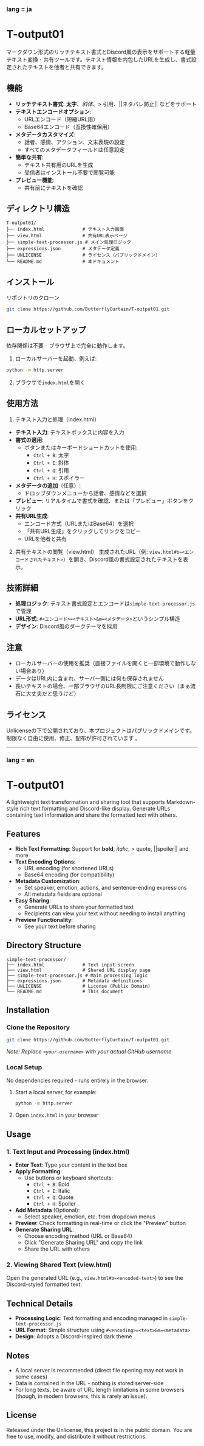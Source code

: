 ### lang = ja

# T-output01

マークダウン形式のリッチテキスト書式とDiscord風の表示をサポートする軽量テキスト変換・共有ツールです。テキスト情報を内包したURLを生成し、書式設定されたテキストを他者と共有できます。

## 機能
* **リッチテキスト書式**: **太字**、*斜体*、> 引用、||ネタバレ防止|| などをサポート
* **テキストエンコードオプション**:
  * URLエンコード（短縮URL用）
  * Base64エンコード（互換性確保用）
* **メタデータカスタマイズ**:
  * 話者、感情、アクション、文末表現の設定
  * すべてのメタデータフィールドは任意設定
* **簡単な共有**:
  * テキスト共有用のURLを生成
  * 受信者はインストール不要で閲覧可能
* **プレビュー機能**:
  * 共有前にテキストを確認

## ディレクトリ構造

```
T-output01/
├── index.html              # テキスト入力画面
├── view.html               # 共有URL表示ページ
├── simple-text-processor.js # メイン処理ロジック
├── expressions.json        # メタデータ定義
├── UNLICENSE               # ライセンス（パブリックドメイン）
└── README.md               # 本ドキュメント
```

## インストール
リポジトリのクローン

```bash
git clone https://github.com/ButterflyCurtain/T-output01.git
```

## ローカルセットアップ
依存関係は不要 - ブラウザ上で完全に動作します。
1. ローカルサーバーを起動、例えば:

```bash
python -m http.server
```

2. ブラウザで`index.html`を開く

## 使用方法
1. テキスト入力と処理（index.html）
* **テキスト入力**: テキストボックスに内容を入力
* **書式の適用**:
  * ボタンまたはキーボードショートカットを使用:
    * `Ctrl + B`: 太字
    * `Ctrl + I`: 斜体
    * `Ctrl + Q`: 引用
    * `Ctrl + H`: スポイラー
* **メタデータの追加**（任意）:
  * ドロップダウンメニューから話者、感情などを選択
* **プレビュー**: リアルタイムで書式を確認、または「プレビュー」ボタンをクリック
* **共有URL生成**:
  * エンコード方式（URLまたはBase64）を選択
  * 「共有URL生成」をクリックしてリンクをコピー
  * URLを他者と共有

2. 共有テキストの閲覧（view.html）
   生成されたURL（例: `view.html#b=<エンコードされたテキスト>`）を開き、Discord風の書式設定されたテキストを表示。

## 技術詳細
* **処理ロジック**: テキスト書式設定とエンコードは`simple-text-processor.js`で管理
* **URL形式**: `#<エンコード>=<テキスト>&m=<メタデータ>`というシンプル構造
* **デザイン**: Discord風のダークテーマを採用

## 注意
* ローカルサーバーの使用を推奨（直接ファイルを開くと一部環境で動作しない場合あり）
* データはURL内に含まれ、サーバー側には何も保存されません
* 長いテキストの場合、一部ブラウザのURL長制限にご注意ください（まぁ流石に大丈夫だと思うけど）

## ライセンス
Unlicenseの下で公開されており、本プロジェクトはパブリックドメインです。制限なく自由に使用、修正、配布が許可されています 。


---
### lang = en

# T-output01

A lightweight text transformation and sharing tool that supports Markdown-style rich text formatting and Discord-like display. Generate URLs containing text information and share the formatted text with others.

## Features

- **Rich Text Formatting**: Support for **bold**, *italic*, > quote, ||spoiler|| and more
- **Text Encoding Options**:
  - URL encoding (for shortened URLs)
  - Base64 encoding (for compatibility)
- **Metadata Customization**:
  - Set speaker, emotion, actions, and sentence-ending expressions
  - All metadata fields are optional
- **Easy Sharing**:
  - Generate URLs to share your formatted text
  - Recipients can view your text without needing to install anything
- **Preview Functionality**:
  - See your text before sharing

## Directory Structure

```
simple-text-processor/
├── index.html              # Text input screen
├── view.html               # Shared URL display page
├── simple-text-processor.js # Main processing logic
├── expressions.json        # Metadata definitions
├── UNLICENSE               # License (Public Domain)
└── README.md               # This document
```

## Installation

### Clone the Repository

```bash
git clone https://github.com/ButterflyCurtain/T-output01.git
```
*Note: Replace `<your-username>` with your actual GitHub username*

### Local Setup

No dependencies required - runs entirely in the browser.

1. Start a local server, for example:
   ```bash
   python -m http.server
   ```
2. Open `index.html` in your browser

## Usage

### 1. Text Input and Processing (index.html)

- **Enter Text**: Type your content in the text box
- **Apply Formatting**:
  - Use buttons or keyboard shortcuts:
    - `Ctrl + B`: Bold
    - `Ctrl + I`: Italic
    - `Ctrl + Q`: Quote
    - `Ctrl + H`: Spoiler
- **Add Metadata** (Optional):
  - Select speaker, emotion, etc. from dropdown menus
- **Preview**: Check formatting in real-time or click the "Preview" button
- **Generate Sharing URL**:
  - Choose encoding method (URL or Base64)
  - Click "Generate Sharing URL" and copy the link
  - Share the URL with others

### 2. Viewing Shared Text (view.html)

Open the generated URL (e.g., `view.html#b=<encoded-text>`) to see the Discord-styled formatted text.

## Technical Details

- **Processing Logic**: Text formatting and encoding managed in `simple-text-processor.js`
- **URL Format**: Simple structure using `#<encoding>=<text>&m=<metadata>`
- **Design**: Adopts a Discord-inspired dark theme

## Notes

- A local server is recommended (direct file opening may not work in some cases)
- Data is contained in the URL - nothing is stored server-side
- For long texts, be aware of URL length limitations in some browsers (though, in modern browsers, this is rarely an issue).

## License

Released under the Unlicense, this project is in the public domain. You are free to use, modify, and distribute it without restrictions.

